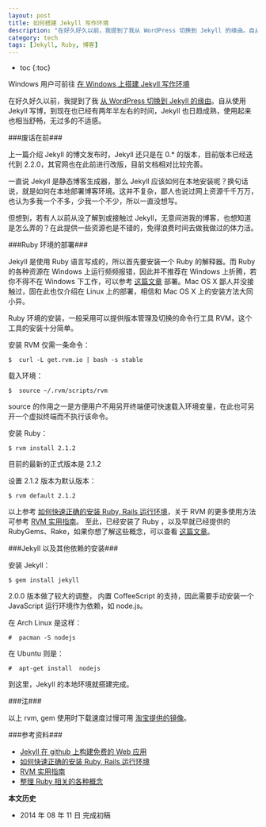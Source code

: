 ```yaml
---
layout: post
title: 如何搭建 Jekyll 写作环境
description: "在好久好久以前，我提到了我从 WordPress 切换到 Jekyll 的缘由。自从使用 Jekyll 写博，到现在也已经有两年半左右的时间，Jekyll 也日趋成熟，使用起来也相当舒畅，无过多的不适感。"
category: tech
tags: [Jekyll, Ruby, 博客]
---
```


* toc
{:toc}

Windows 用户可前往 [在 Windows 上搭建 Jekyll 写作环境](run-jekyll-on-windows.html)

在好久好久以前，我提到了我 [从 WordPress 切换到 Jekyll 的缘由](http://blog.fooleap.org/replace-wordpress-with-jekyll.html)。自从使用 Jekyll 写博，到现在也已经有两年半左右的时间，Jekyll 也日趋成熟，使用起来也相当舒畅，无过多的不适感。

###废话在前###

上一篇介绍 Jekyll 的博文发布时，Jekyll 还只是在 0.*  的版本，目前版本已经迭代到  2.2.0，其官网也在此前进行改版，目前文档相对比较完善。

一直说 Jekyll 是静态博客生成器，那么 Jekyll 应该如何在本地安装呢？换句话说，就是如何在本地部署博客环境。这并不复杂，鄙人也说过网上资源千千万万，也认为多我一个不多，少我一个不少，所以一直没想写。

但想到，若有人以前从没了解到或接触过 Jekyll，无意间进我的博客，也想知道是怎么弄的？在此提供一些资源也是不错的，免得浪费时间去做我做过的体力活。

###Ruby 环境的部署###

Jekyll 是使用 Ruby 语言写成的，所以首先要安装一个 Ruby 的解释器。而 Ruby 的各种资源在 Windows 上运行频频报错，因此并不推荐在 Windows 上折腾，若你不得不在 Windows 下工作，可以参考 [这篇文章](http://blog.fens.me/jekyll-bootstarp-github) 部署。Mac OS  X 鄙人并没接触过，固在此也仅介绍在 Linux 上的部署，相信和 Mac OS X 上的安装方法大同小异。

Ruby 环境的安装，一般采用可以提供版本管理及切换的命令行工具  RVM，这个工具的安装十分简单。

安装 RVM 仅需一条命令：

`$  curl -L get.rvm.io | bash -s stable`

载入环境：

`$  source ~/.rvm/scripts/rvm`

source 的作用之一是方便用户不用另开终端便可快速载入环境变量，在此也可另开一个虚拟终端而不执行该命令。

安装 Ruby：

`$ rvm install 2.1.2`

目前的最新的正式版本是 2.1.2

设置 2.1.2 版本为默认版本：

`$ rvm default 2.1.2`

以上参考 [如何快速正确的安装 Ruby, Rails 运行环境](https://ruby-china.org/wiki/install_ruby_guide)，关于 RVM 的更多使用方法可参考 [RVM 实用指南](https://ruby-china.org/wiki/rvm-guide)。
至此，已经安装了 Ruby ，以及早就已经提供的 RubyGems、Rake，如果你想了解这些概念，可以查看 [这篇文章](http://henter.me/post/ruby-rvm-gem-rake-bundle-rails.html)。

###Jekyll 以及其他依赖的安装###

安装 Jekyll：

`$ gem install jekyll`

2.0.0 版本做了较大的调整， 内置 CoffeeScript 的支持，因此需要手动安装一个 JavaScript 运行环境作为依赖，如 node.js。

 在 Arch Linux 是这样：

`#  pacman -S nodejs`

在 Ubuntu 则是：

`#  apt-get install  nodejs`

到这里，Jekyll 的本地环境就搭建完成。

###注###

 以上  rvm, gem 使用时下载速度过慢可用 [淘宝提供的镜像](http://ruby.taobao.org/)。

###参考资料###

* [Jekyll 在 github 上构建免费的 Web 应用](http://blog.fens.me/jekyll-bootstarp-github/)
* [如何快速正确的安装 Ruby, Rails 运行环境](https://ruby-china.org/wiki/install_ruby_guide)
* [RVM 实用指南](https://ruby-china.org/wiki/rvm-guide)
* [整理 Ruby 相关的各种概念](http://henter.me/post/ruby-rvm-gem-rake-bundle-rails.html)

**本文历史**

* 2014 年 08 年 11 日 完成初稿
